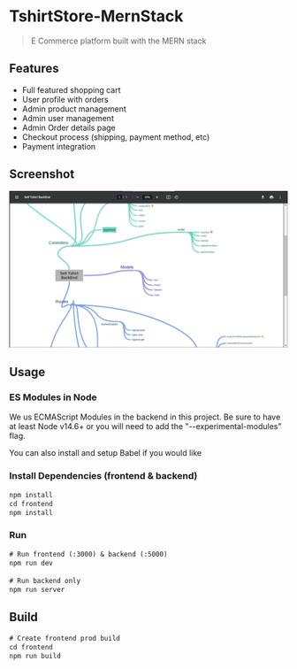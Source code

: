 # TshirtStore-MernStack

> E  Commerce platform built with the MERN stack

## Features

- Full featured shopping cart
- User profile with orders
- Admin product management
- Admin user management
- Admin Order details page
- Checkout process (shipping, payment method, etc)
- Payment integration

## Screenshot
![coggle](https://raw.githubusercontent.com/MovingMelody/TshirtStore-MernStack/main/Screenshot%202021-06-10%20172916.png)
## Usage

### ES Modules in Node

We us ECMAScript Modules in the backend in this project. Be sure to have at least Node v14.6+ or you will need to add the "--experimental-modules" flag.

You can also install and setup Babel if you would like


### Install Dependencies (frontend & backend)

```
npm install
cd frontend
npm install
```

### Run

```
# Run frontend (:3000) & backend (:5000)
npm run dev

# Run backend only
npm run server
```

## Build

```
# Create frontend prod build
cd frontend
npm run build
```
